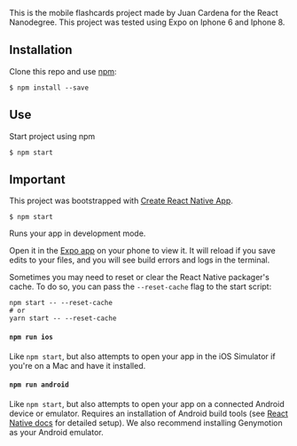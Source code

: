 This is the mobile flashcards project made by Juan Cardena for the React Nanodegree.
This project was tested using Expo on Iphone 6 and Iphone 8.

## Installation

Clone this repo and use [npm](https://www.npmjs.com/):

    $ npm install --save

## Use

Start project using npm

    $ npm start

## Important

This project was bootstrapped with [Create React Native App](https://github.com/react-community/create-react-native-app).

    $ npm start

Runs your app in development mode.

Open it in the [Expo app](https://expo.io) on your phone to view it. It will reload if you save edits to your files, and you will see build errors and logs in the terminal.

Sometimes you may need to reset or clear the React Native packager's cache. To do so, you can pass the `--reset-cache` flag to the start script:

```
npm start -- --reset-cache
# or
yarn start -- --reset-cache
```

#### `npm run ios`

Like `npm start`, but also attempts to open your app in the iOS Simulator if you're on a Mac and have it installed.

#### `npm run android`

Like `npm start`, but also attempts to open your app on a connected Android device or emulator. Requires an installation of Android build tools (see [React Native docs](https://facebook.github.io/react-native/docs/getting-started.html) for detailed setup). We also recommend installing Genymotion as your Android emulator.
